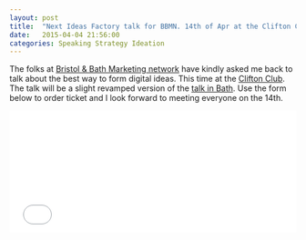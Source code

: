 ```yaml
---
layout: post
title:  "Next Ideas Factory talk for BBMN. 14th of Apr at the Clifton Club in Bristol"
date:   2015-04-04 21:56:00
categories: Speaking Strategy Ideation
---
```


The folks at [Bristol & Bath Marketing network](http://www.marketing-network.org/) have kindly asked me back to talk about the best way to form digital ideas. This time at the
[Clifton Club](http://www.thecliftonclub.co.uk/). The talk will be a slight revamped version of the [talk in Bath](/speaking/strategy/ideation/2015/01/29/De-Risking-Digital.html). Use the form below
to order ticket and I look forward to meeting everyone on the 14th.


<iframe  src="//eventbrite.co.uk/tickets-external?eid=16106776803&ref=etckt" frameborder="0" height="214" width="100%" vspace="0" hspace="0" marginheight="5" marginwidth="5" scrolling="auto" allowtransparency="true"></iframe>
